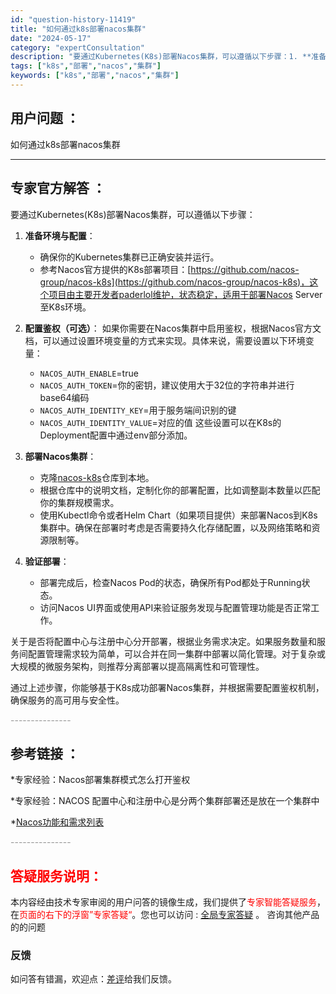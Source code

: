 ```yaml
---
id: "question-history-11419"
title: "如何通过k8s部署nacos集群"
date: "2024-05-17"
category: "expertConsultation"
description: "要通过Kubernetes(K8s)部署Nacos集群，可以遵循以下步骤：1. **准备环境与配置**：   - 确保你的Kubernetes集群已正确安装并运行。   - 参考Nacos官方提供的K8s部署项目：[https://github.com/nacos-group/nacos-k8s]("
tags: ["k8s","部署","nacos","集群"]
keywords: ["k8s","部署","nacos","集群"]
---
```


## 用户问题 ： 
 如何通过k8s部署nacos集群  

---------------
## 专家官方解答 ：

要通过Kubernetes(K8s)部署Nacos集群，可以遵循以下步骤：

1. **准备环境与配置**：
   - 确保你的Kubernetes集群已正确安装并运行。
   - 参考Nacos官方提供的K8s部署项目：[https://github.com/nacos-group/nacos-k8s](https://github.com/nacos-group/nacos-k8s)，这个项目由主要开发者paderlol维护，状态稳定，适用于部署Nacos Server至K8s环境。

2. **配置鉴权（可选）**：
   如果你需要在Nacos集群中启用鉴权，根据Nacos官方文档，可以通过设置环境变量的方式来实现。具体来说，需要设置以下环境变量：
   - `NACOS_AUTH_ENABLE`=true
   - `NACOS_AUTH_TOKEN`=你的密钥，建议使用大于32位的字符串并进行base64编码
   - `NACOS_AUTH_IDENTITY_KEY`=用于服务端间识别的键
   - `NACOS_AUTH_IDENTITY_VALUE`=对应的值
   这些设置可以在K8s的Deployment配置中通过env部分添加。

3. **部署Nacos集群**：
   - 克隆[nacos-k8s](https://github.com/nacos-group/nacos-k8s)仓库到本地。
   - 根据仓库中的说明文档，定制化你的部署配置，比如调整副本数量以匹配你的集群规模需求。
   - 使用Kubectl命令或者Helm Chart（如果项目提供）来部署Nacos到K8s集群中。确保在部署时考虑是否需要持久化存储配置，以及网络策略和资源限制等。

4. **验证部署**：
   - 部署完成后，检查Nacos Pod的状态，确保所有Pod都处于Running状态。
   - 访问Nacos UI界面或使用API来验证服务发现与配置管理功能是否正常工作。

关于是否将配置中心与注册中心分开部署，根据业务需求决定。如果服务数量和服务间配置管理需求较为简单，可以合并在同一集群中部署以简化管理。对于复杂或大规模的微服务架构，则推荐分离部署以提高隔离性和可管理性。

通过上述步骤，你能够基于K8s成功部署Nacos集群，并根据需要配置鉴权机制，确保服务的高可用与安全性。


<font color="#949494">---------------</font> 


## 参考链接 ：

*专家经验：Nacos部署集群模式怎么打开鉴权 
 
 *专家经验：NACOS 配置中心和注册中心是分两个集群部署还是放在一个集群中 
 
 *[Nacos功能和需求列表](https://nacos.io/docs/latest/archive/feature-list)


 <font color="#949494">---------------</font> 
 


## <font color="#FF0000">答疑服务说明：</font> 

本内容经由技术专家审阅的用户问答的镜像生成，我们提供了<font color="#FF0000">专家智能答疑服务</font>，在<font color="#FF0000">页面的右下的浮窗”专家答疑“</font>。您也可以访问 : [全局专家答疑](https://answer.opensource.alibaba.com/docs/intro) 。 咨询其他产品的的问题

### 反馈
如问答有错漏，欢迎点：[差评](https://ai.nacos.io/user/feedbackByEnhancerGradePOJOID?enhancerGradePOJOId=13751)给我们反馈。
